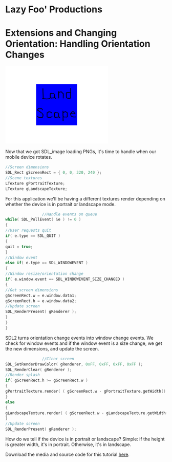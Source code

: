 # Lazy Foo' Productions


# Extensions and Changing Orientation: Handling Orientation Changes

![](images/preview-50.png)

Now that we got SDL_image loading PNGs, it's time to handle when our mobile device rotates.
```cpp
//Screen dimensions
SDL_Rect gScreenRect = { 0, 0, 320, 240 };
//Scene textures
LTexture gPortraitTexture;
LTexture gLandscapeTexture;
```
For this application we'll be having a different textures render depending on whether the device is in portrait or landscape mode.
```cpp
                //Handle events on queue
while( SDL_PollEvent( &e ) != 0 )
{
//User requests quit
if( e.type == SDL_QUIT )
{
quit = true;
}
//Window event
else if( e.type == SDL_WINDOWEVENT )
{
//Window resize/orientation change
if( e.window.event == SDL_WINDOWEVENT_SIZE_CHANGED )
{
//Get screen dimensions
gScreenRect.w = e.window.data1;
gScreenRect.h = e.window.data2;
//Update screen
SDL_RenderPresent( gRenderer );
}
}
}
```
SDL2 turns orientation change events into window change events. We check for window events and if the window event is a size change, we get the new dimensions, and update the screen.
```cpp
                //Clear screen
SDL_SetRenderDrawColor( gRenderer, 0xFF, 0xFF, 0xFF, 0xFF );
SDL_RenderClear( gRenderer );
//Render splash
if( gScreenRect.h >= gScreenRect.w )
{
gPortraitTexture.render( ( gScreenRect.w - gPortraitTexture.getWidth() ) / 2, ( gScreenRect.h - gPortraitTexture.getHeight() ) / 2 );
}
else
{
gLandscapeTexture.render( ( gScreenRect.w - gLandscapeTexture.getWidth() ) / 2, ( gScreenRect.h - gLandscapeTexture.getHeight() ) / 2 );
}
//Update screen
SDL_RenderPresent( gRenderer );
```
How do we tell if the device is in portrait or landscape? Simple: if the height is greater width, it's in portrait. Otherwise, it's in landscape.

Download the media and source code for this tutorial [here](zip/53_extensions_and_changing_orientation.zip).
